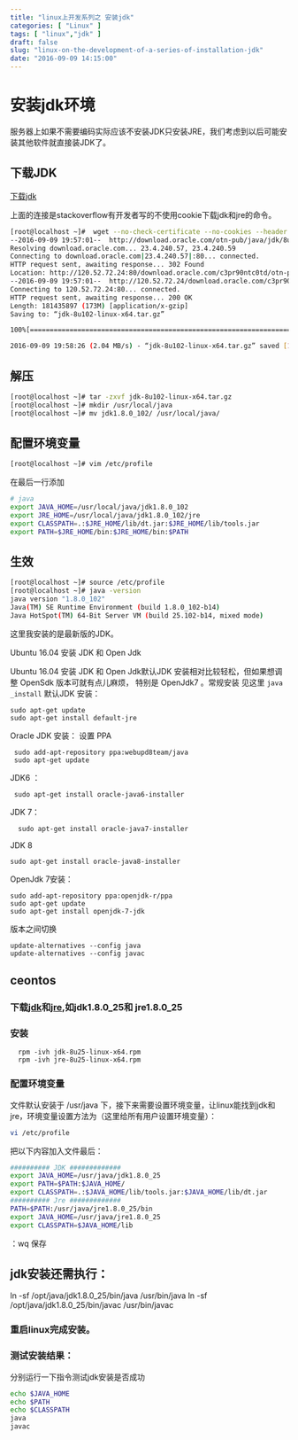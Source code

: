 ```yaml
---
title: "linux上开发系列之 安装jdk"
categories: [ "Linux" ]
tags: [ "linux","jdk" ]
draft: false
slug: "linux-on-the-development-of-a-series-of-installation-jdk"
date: "2016-09-09 14:15:00"
---
```


# 安装jdk环境

服务器上如果不需要编码实际应该不安装JDK只安装JRE，我们考虑到以后可能安装其他软件就直接装JDK了。

## 下载JDK

[下载jdk](http://stackoverflow.com/questions/10268583/downloading-java-jdk-on-linux-via-wget-is-shown-license-page-instead)

上面的连接是stackoverflow有开发者写的不使用cookie下载jdk和jre的命令。


<!--more-->


```bash
[root@localhost ~]#  wget --no-check-certificate --no-cookies --header "Cookie: oraclelicense=accept-securebackup-cookie" http://download.oracle.com/otn-pub/java/jdk/8u102-b14/jdk-8u102-linux-x64.tar.gz
--2016-09-09 19:57:01--  http://download.oracle.com/otn-pub/java/jdk/8u102-b14/jdk-8u102-linux-x64.tar.gz
Resolving download.oracle.com... 23.4.240.57, 23.4.240.59
Connecting to download.oracle.com|23.4.240.57|:80... connected.
HTTP request sent, awaiting response... 302 Found
Location: http://120.52.72.24:80/download.oracle.com/c3pr90ntc0td/otn-pub/java/jdk/8u102-b14/jdk-8u102-linux-x64.tar.gz [following]
--2016-09-09 19:57:01--  http://120.52.72.24/download.oracle.com/c3pr90ntc0td/otn-pub/java/jdk/8u102-b14/jdk-8u102-linux-x64.tar.gz
Connecting to 120.52.72.24:80... connected.
HTTP request sent, awaiting response... 200 OK
Length: 181435897 (173M) [application/x-gzip]
Saving to: “jdk-8u102-linux-x64.tar.gz”

100%[==================================================================================================================================>] 181,435,897 2.07M/s   in 85s     

2016-09-09 19:58:26 (2.04 MB/s) - “jdk-8u102-linux-x64.tar.gz” saved [181435897/181435897]
```

## 解压

```bash
[root@localhost ~]# tar -zxvf jdk-8u102-linux-x64.tar.gz
[root@localhost ~]# mkdir /usr/local/java
[root@localhost ~]# mv jdk1.8.0_102/ /usr/local/java/
```

## 配置环境变量

```bash
[root@localhost ~]# vim /etc/profile
```

在最后一行添加

```bash
# java
export JAVA_HOME=/usr/local/java/jdk1.8.0_102
export JRE_HOME=/usr/local/java/jdk1.8.0_102/jre
export CLASSPATH=.:$JRE_HOME/lib/dt.jar:$JRE_HOME/lib/tools.jar
export PATH=$JRE_HOME/bin:$JRE_HOME/bin:$PATH
```

## 生效

```bash
[root@localhost ~]# source /etc/profile
[root@localhost ~]# java -version
java version "1.8.0_102"
Java(TM) SE Runtime Environment (build 1.8.0_102-b14)
Java HotSpot(TM) 64-Bit Server VM (build 25.102-b14, mixed mode)
```
这里我安装的是最新版的JDK。

Ubuntu 16.04 安装 JDK 和 Open Jdk

Ubuntu 16.04 安装 JDK 和 Open Jdk默认JDK 安装相对比较轻松，但如果想调整 OpenSdk 版本可就有点儿麻烦， 特别是 OpenJdk7 。常规安装 见这里 `java _install`
默认JDK 安装：
```
sudo apt-get update
sudo apt-get install default-jre
```
Oracle JDK 安装：
设置 PPA
```
 sudo add-apt-repository ppa:webupd8team/java
 sudo apt-get update 
```

JDK6 ：
```
 sudo apt-get install oracle-java6-installer
```

JDK 7：
```
  sudo apt-get install oracle-java7-installer
```
JDK 8
```
sudo apt-get install oracle-java8-installer
```
OpenJdk 7安装：
```
sudo add-apt-repository ppa:openjdk-r/ppa  
sudo apt-get update
sudo apt-get install openjdk-7-jdk  
```

版本之间切换
```
update-alternatives --config java
update-alternatives --config javac
```

## ceontos 

### 下载[jdk](http://pan.baidu.com/s/1lhKsu)和[jre](http://pan.baidu.com/s/1o6mfkdO),如jdk1.8.0_25和 jre1.8.0_25
### 安装
```
  rpm -ivh jdk-8u25-linux-x64.rpm
  rpm -ivh jre-8u25-linux-x64.rpm
```
### 配置环境变量
   文件默认安装于  /usr/java 下，接下来需要设置环境变量，让linux能找到jdk和jre，环境变量设置方法为（这里给所有用户设置环境变量）：
```bash 
vi /etc/profile 
```
把以下内容加入文件最后：
```bash
########## JDK #############
export JAVA_HOME=/usr/java/jdk1.8.0_25
export PATH=$PATH:$JAVA_HOME/
export CLASSPATH=.:$JAVA_HOME/lib/tools.jar:$JAVA_HOME/lib/dt.jar
########## Jre #############
PATH=$PATH:/usr/java/jre1.8.0_25/bin
export JAVA_HOME=/usr/java/jre1.8.0_25
export CLASSPATH=$JAVA_HOME/lib
```

：wq 保存

## jdk安装还需执行：
ln -sf /opt/java/jdk1.8.0_25/bin/java /usr/bin/java
ln -sf /opt/java/jdk1.8.0_25/bin/javac /usr/bin/javac
### 重启linux完成安装。
### 测试安装结果：
分别运行一下指令测试jdk安装是否成功
```bash
echo $JAVA_HOME
echo $PATH
echo $CLASSPATH
java
javac
```
